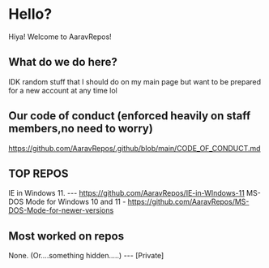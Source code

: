# Hello?
Hiya! Welcome to AaravRepos! 
## What do we do here?
IDK random stuff that I should do on my main page but want to be prepared for a new account at any time lol
## Our code of conduct (enforced heavily on staff members,no need to worry)
https://github.com/AaravRepos/.github/blob/main/CODE_OF_CONDUCT.md
## TOP REPOS 
IE in Windows 11. --- https://github.com/AaravRepos/IE-in-WIndows-11
MS-DOS Mode for Windows 10 and 11 - https://github.com/AaravRepos/MS-DOS-Mode-for-newer-versions
## Most worked on repos
None. (Or....something hidden.....) --- [Private]
